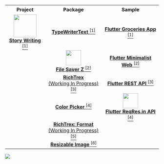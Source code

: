    <table align='center'>
    <!-- Title Line -->
    <tr align='center'>
      <th><b>Project</b></th>
      <th><b>Package</b></th>
      <th><b>Sample</b></th>
    </tr>
      <!-- Line 1 -->
      <tr align='center'>
        <td>
          <a href='https://play.google.com/store/apps/details?id=app.inidia.tuliscerita'>
            <img src='https://user-images.githubusercontent.com/45191605/167240011-5e9aeb91-b5f1-402a-8bdf-b39d507c789c.png' width=75/>
            </br>
          <b>Story Writing</b> <sup>[1]</sup>
          </a>
        </td>
        <td>
          <a href='https://pub.dev/packages/typewritertext'>
            <b>TypeWriterText</b> <sup>[1]</sup>
          </a>
        </td>
        <td>
          <a href='https://github.com/Nialixus/groceries-app'>
            <b>Flutter Groceries App</b> <sup>[1]</sup>
          </a>
        </td>
      </tr>
      <!-- Line 2 -->
      <tr align='center'>
        <td>
        </td>
        <td>
          <a href='https://pub.dev/packages/filesaverz'>
            <img src='https://user-images.githubusercontent.com/45191605/167240018-7ee15f24-ff2d-48f5-84d6-8be0dc4207fe.png' width=50/>
            </br>
            <b>File Saver Z</b> <sup>[2]</sup>
          </a>
        </td>
        <td>
          <a href='https://github.com/Nialixus/minimalist-web-app'>
            <b>Flutter Minimalist Web</b> <sup>[2]</sup>
          </a>
        </td>
      </tr>
      <!-- Line 3 -->
      <tr align='center'>
        <td></td>
        <td>
          <a href='https://github.com/Nialixus/richtrex'>
            <b>RichTrex</b>
            </br>
            (Working In Progress) <sup>[3]</sup>
          </a>
        </td>
        <td>
          <a href='https://github.com/Nialixus/flutter-restapi'>
            <b>Flutter REST API</b> <sup>[3]</sup>
          </a>
        </td>
      </tr>
      <!-- Line 4 -->
      <tr align='center'>
        <td></td>
        <td>
           <a href='https://pub.dev/packages/richtrex_colorpicker'>
            <b>Color Picker</b> <sup>[4]</sup>
          </a>
        </td>
        <td>
          <a href='https://github.com/Nialixus/flutter-reqres'>
            <img src='https://user-images.githubusercontent.com/45191605/170668043-3b3ba0f0-7348-45a1-ab9f-b12744a35aa2.png' width=50/>
            </br>
            <b>Flutter ReqRes.in API</b> <sup>[4]</sup>
          </a>
        </td>
      </tr>
      <tr align="center">
         <td>
         </td>
         <td>
            <a href='https://github.com/Nialixus/richtrex_format'>
            <b>RichTrex: Format</b></br>
            (Working In Progress) <sup>[5]</sup>
         </td>
         <td>
         </td>
      </tr>
      <tr align="center">
         <td>
         </td>
         <td>
            <a href='https://pub.dev/packages/richtrex_image'>
            <b>Resizable Image</b> <sup>[6]</sup>
         </td>
         <td>
         </td>
      </tr>
    </table>
    
 ![](https://komarev.com/ghpvc/?username=Nialixus&label=Views&style=flat-square)
